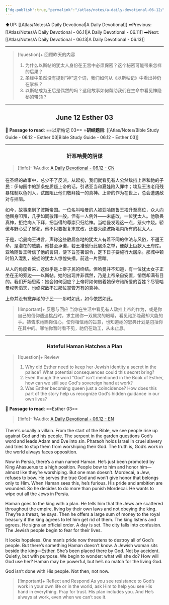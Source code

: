 ```yaml
---
{"dg-publish":true,"permalink":"/atlas/notes/a-daily-devotional-06-12/"}
---
```


 ⬆️UP: [[Atlas/Notes/A Daily Devotional\|A Daily Devotional]]
⬅️Previous: [[Atlas/Notes/A Daily Devotional - 06.11\|A Daily Devotional - 06.11]]
➡️Next: [[Atlas/Notes/A Daily Devotional - 06.13\|A Daily Devotional - 06.13]]

---

> [!question]+ 回顾昨天的内容
> 1. 为什么以斯帖的犹太人身份在王宫中必须保密？这个秘密可能带来怎样的后果？
> 2. 圣经中虽然没有提到“神”这个词，我们如何从《以斯帖记》中看出神仍在掌权？
> 3. 以斯帖成为王后是偶然的吗？这段故事如何帮助我们在生命中看见神隐秘的带领？

---
## <center>June 12 Esther 03</center>

📖 **Passage to read**: ==以斯帖记 03==
⭐**研经题目**: [[Atlas/Notes/Bible Study Guide - 06.12 - Esther 03\|Bible Study Guide - 06.12 - Esther 03]]

---
### <center>奸恶哈曼的阴谋</center>

> [!info]- 🎙️Audio: [A Daily Devotional - 06.12 - CN]()

在圣经的故事中，总少不了反派。从起初，我们就看见有人公然敌挡上帝和祂的子民：伊甸园中的那条蛇质疑上帝的话，引诱亚当和夏娃陷入罪中；埃及王法老用残暴辖制以色列人，试图阻止他们敬拜独一的真神。上帝的作为在世上，总会遭遇敌对与拦阻。

如今，故事来到了波斯帝国。一位名叫哈曼的人被亚哈随鲁王擢升至高位，众人向他屈身叩拜，几乎如同敬拜一般。但有一人例外——末底改，一位犹太人。他敬畏真神，拒绝向人下拜，把当得的尊崇只归给神。当哈曼发现这一点，怒火中烧。骄傲与野心受了冒犯，他不只要报复末底改，还要灭绝波斯境内所有的犹太人。

于是，哈曼向王进言，声称这些散居各地的犹太人有着不同的律法与风俗，不遵王命，是潜在的威胁。他甚至承诺，若王准他行此屠杀之举，便献上巨款入王府库。亚哈随鲁王听信了他的言词，便下旨签署诏令，定下日子要施行大屠杀。那城中顿时陷入混乱，被掳的犹太人惊惶失措，前途一片黑暗。

从人的角度看来，这似乎是上帝子民的终结。但哈曼并不知道，有一位犹太女子正坐在王的旁边——以斯帖。她的出现并非偶然，乃是上帝亲自安置，悄然却满有目的。我们开始思索：她会如何回应？上帝将如何借着她保守祂所爱的百姓？尽管哈曼权势滔天，也终究敌不过那位掌管万有的真神。

上帝并没有撇弃祂的子民——那时如此，如今依然如此。

> [!important]+ 反思与回应
当你在生活中看见有人敌挡上帝的作为，或是你自己的信仰遭遇挑战时，求主赐你一双属灵的眼睛，看见祂那隐藏却大能的手。祷告求祂赐你信心，使你相信祂的旨意，也知道祂的恩典计划是包括你在其中的。哪怕你暂时看不见，祂仍在动工，从未止息。

---
### <center>Hateful Haman Hatches a Plan</center>

> [!question]+ Review
> 1. ⁠Why did Esther need to keep her Jewish identity a secret in the palace? What potential consequences could this secret bring?
> 2. Even though the word "God" isn't mentioned in the Book of Esther, how can we still see God's sovereign hand at work?
> 3. Was Esther becoming queen just a coincidence? How does this part of the story help us recognize God's hidden guidance in our own lives?

📖 **Passage to read**: ==Esther 03==

> [!info]- 🎙️Audio: [A Daily Devotional - 06.12 - EN]()  


There’s usually a villain. From the start of the Bible, we see people rise up against God and his people. The serpent in the garden questions God’s word and leads Adam and Eve into sin. Pharaoh holds Israel in cruel slavery and tries to stop them from worshiping their God. The truth is, God’s work in the world always faces opposition.

Now in Persia, there’s a man named Haman. He’s just been promoted by King Ahasuerus to a high position. People bow to him and honor him—almost like they’re worshiping. But one man doesn’t. Mordecai, a Jew, refuses to bow. He serves the true God and won’t give honor that belongs only to Him. When Haman sees this, he’s furious. His pride and ambition are wounded. So he decides to do more than punish Mordecai. He wants to wipe out all the Jews in Persia.

Haman goes to the king with a plan. He tells him that the Jews are scattered throughout the empire, living by their own laws and not obeying the king. They’re a threat, he says. Then he offers a large sum of money to the royal treasury if the king agrees to let him get rid of them. The king listens and agrees. He signs an official order. A day is set. The city falls into confusion. The Jewish people begin to fear for their lives.

It looks hopeless. One man’s pride now threatens to destroy all of God’s people. But there’s something Haman doesn’t know. A Jewish woman sits beside the king—Esther. She’s been placed there by God. Not by accident. Quietly, but with purpose. We begin to wonder: what will she do? How will God use her? Haman may be powerful, but he’s no match for the living God.

God isn’t done with His people. Not then, not now.

> [!important]+ Reflect and Respond
As you see resistance to God’s work in your own life or in the world, ask Him to help you see His hand in everything. Pray for trust. His plan includes you. And He’s always at work, even when we can’t see it.







